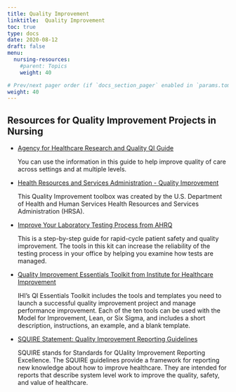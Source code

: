 ```yaml
---
title: Quality Improvement
linktitle:  Quality Improvement
toc: true
type: docs
date: 2020-08-12
draft: false
menu:
  nursing-resources:
    #parent: Topics
    weight: 40

# Prev/next pager order (if `docs_section_pager` enabled in `params.toml`)
weight: 40
---
```




## Resources for Quality Improvement Projects in Nursing


* [Agency for Healthcare Research and Quality QI Guide](http://www.ahrq.gov/professionals/systems/monahrq/myqi/nursing.html)
  
  You can use the information in this guide to help improve quality of care across settings and at multiple levels.
  
* [Health Resources and Services Administration - Quality Improvement](https://www.hrsa.gov/sites/default/files/quality/toolbox/508pdfs/qualityimprovement.pdf)
  
  This Quality Improvement toolbox was created by the U.S. Department of Health and Human Services Health Resources and Services Administration (HRSA).
* [Improve Your Laboratory Testing Process from AHRQ](https://www.ahrq.gov/hai/tools/ambulatory-care/lab-testing-toolkit.html)

  This is a step-by-step guide for rapid-cycle patient safety and quality improvement. The tools in this kit can increase the reliability of the testing process in your office by helping you examine how tests are managed.
* [Quality Improvement Essentials Toolkit from Institute for Healthcare Improvement](www.ihi.org/resources/Pages/Tools/Quality-Improvement-Essentials-Toolkit.aspx)
  
  IHI’s QI Essentials Toolkit includes the tools and templates you need to launch a successful quality improvement project and manage performance improvement. Each of the ten tools can be used with the Model for Improvement, Lean, or Six Sigma, and includes a short description, instructions, an example, and a blank template.
* [SQUIRE Statement: Quality Improvement Reporting Guidelines](http://www.squire-statement.org/)
  
  SQUIRE stands for Standards for QUality Improvement Reporting Excellence. The SQUIRE guidelines provide a framework for reporting new knowledge about how to improve healthcare. They are intended for reports that describe system level work to improve the quality, safety, and value of healthcare.




